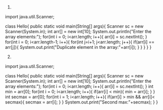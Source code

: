 1)

import java.util.Scanner;


class Hello{
  public static void main(String[] args){
    Scanner sc = new Scanner(System.in);
    int arr[] = new int[10];
    System.out.println("Enter the array elements:");
    for(int i = 0; i<arr.length; i++){
      arr[i] = sc.nextInt();
    }
    for(int i = 0; i<arr.length-1; i++){
      for(int j=i+1; j<arr.length; j++){
        if(arr[i] == arr[j]){
        System.out.print("Duplicate element in the array:"+arr[i]);
      }
     }
    }
  }
}



2)

import java.util.Scanner;


class Hello{
  public static void main(String[] args){
    Scanner sc = new Scanner(System.in);
    int arr[] = new int[10];
    System.out.println("Enter the array elements:");
    for(int i = 0; i<arr.length; i++){
      arr[i] = sc.nextInt();
    }
    int min = arr[0];
    for(int i = 0; i<arr.length; i++){
      if(arr[i] < min){
       min = arr[i];
      }
    }
    int secmax = arr[0];
   for(int i = 1; i<arr.length; i++){
      if(arr[i] > min && arr[i]< secmax){
        secmax = arr[i];
      }
   }
   System.out.print("Second max:"+secmax);
  }
}

